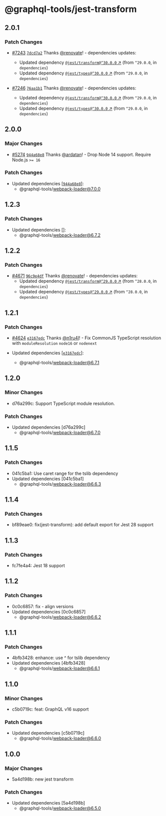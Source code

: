 # @graphql-tools/jest-transform

## 2.0.1

### Patch Changes

- [#7243](https://github.com/ardatan/graphql-tools/pull/7243)
  [`7dcd7a2`](https://github.com/ardatan/graphql-tools/commit/7dcd7a2053c4cc0cf825030b04ba8c3b56f3588d)
  Thanks [@renovate](https://github.com/apps/renovate)! - dependencies updates:
  - Updated dependency
    [`@jest/transform@^30.0.0` ↗︎](https://www.npmjs.com/package/@jest/transform/v/30.0.0) (from
    `^29.0.0`, in `dependencies`)
  - Updated dependency
    [`@jest/types@^30.0.0` ↗︎](https://www.npmjs.com/package/@jest/types/v/30.0.0) (from `^29.0.0`,
    in `dependencies`)

- [#7246](https://github.com/ardatan/graphql-tools/pull/7246)
  [`76aa1b1`](https://github.com/ardatan/graphql-tools/commit/76aa1b191f6bfef7507ac326cbfcfe5cbb822922)
  Thanks [@renovate](https://github.com/apps/renovate)! - dependencies updates:
  - Updated dependency
    [`@jest/transform@^30.0.0` ↗︎](https://www.npmjs.com/package/@jest/transform/v/30.0.0) (from
    `^29.0.0`, in `dependencies`)
  - Updated dependency
    [`@jest/types@^30.0.0` ↗︎](https://www.npmjs.com/package/@jest/types/v/30.0.0) (from `^29.0.0`,
    in `dependencies`)

## 2.0.0

### Major Changes

- [#5274](https://github.com/ardatan/graphql-tools/pull/5274)
  [`944a68e8`](https://github.com/ardatan/graphql-tools/commit/944a68e8becf9c86b4c97fd17c372d98a285b955)
  Thanks [@ardatan](https://github.com/ardatan)! - Drop Node 14 support. Require Node.js `>= 16`

### Patch Changes

- Updated dependencies
  [[`944a68e8`](https://github.com/ardatan/graphql-tools/commit/944a68e8becf9c86b4c97fd17c372d98a285b955)]:
  - @graphql-tools/webpack-loader@7.0.0

## 1.2.3

### Patch Changes

- Updated dependencies []:
  - @graphql-tools/webpack-loader@6.7.2

## 1.2.2

### Patch Changes

- [#4671](https://github.com/ardatan/graphql-tools/pull/4671)
  [`96c9e4df`](https://github.com/ardatan/graphql-tools/commit/96c9e4dff2866776661b992b9e481c4eabfcf2a0)
  Thanks [@renovate](https://github.com/apps/renovate)! - dependencies updates:
  - Updated dependency
    [`@jest/transform@^29.0.0` ↗︎](https://www.npmjs.com/package/@jest/transform/v/null) (from
    `^28.0.0`, in `dependencies`)
  - Updated dependency [`@jest/types@^29.0.0` ↗︎](https://www.npmjs.com/package/@jest/types/v/null)
    (from `^28.0.0`, in `dependencies`)

## 1.2.1

### Patch Changes

- [#4624](https://github.com/ardatan/graphql-tools/pull/4624)
  [`e3167edc`](https://github.com/ardatan/graphql-tools/commit/e3167edc98172fda88ce2306c10c7d4a23d91d67)
  Thanks [@n1ru4l](https://github.com/n1ru4l)! - Fix CommonJS TypeScript resolution with
  `moduleResolution` `node16` or `nodenext`

- Updated dependencies
  [[`e3167edc`](https://github.com/ardatan/graphql-tools/commit/e3167edc98172fda88ce2306c10c7d4a23d91d67)]:
  - @graphql-tools/webpack-loader@6.7.1

## 1.2.0

### Minor Changes

- d76a299c: Support TypeScript module resolution.

### Patch Changes

- Updated dependencies [d76a299c]
  - @graphql-tools/webpack-loader@6.7.0

## 1.1.5

### Patch Changes

- 041c5ba1: Use caret range for the tslib dependency
- Updated dependencies [041c5ba1]
  - @graphql-tools/webpack-loader@6.6.3

## 1.1.4

### Patch Changes

- bf89eae0: fix(jest-transform): add default export for Jest 28 support

## 1.1.3

### Patch Changes

- fc7fe4a4: Jest 18 support

## 1.1.2

### Patch Changes

- 0c0c6857: fix - align versions
- Updated dependencies [0c0c6857]
  - @graphql-tools/webpack-loader@6.6.2

## 1.1.1

### Patch Changes

- 4bfb3428: enhance: use ^ for tslib dependency
- Updated dependencies [4bfb3428]
  - @graphql-tools/webpack-loader@6.6.1

## 1.1.0

### Minor Changes

- c5b0719c: feat: GraphQL v16 support

### Patch Changes

- Updated dependencies [c5b0719c]
  - @graphql-tools/webpack-loader@6.6.0

## 1.0.0

### Major Changes

- 5a4d198b: new jest transform

### Patch Changes

- Updated dependencies [5a4d198b]
  - @graphql-tools/webpack-loader@6.5.0

